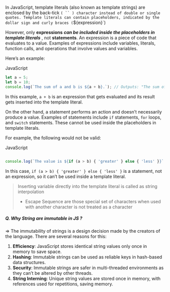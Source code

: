 
In JavaScript, template literals (also known as template strings) are enclosed by the back-tick `( `` ) character instead of double or single quotes. Template literals can contain placeholders, indicated by the dollar sign and curly braces (`${expression}`)

However, only **expressions** _**can be included inside the placeholders in template literals**_ , not **statements**. An expression is a piece of code that evaluates to a value. Examples of expressions include variables, literals, function calls, and operations that involve values and variables.

Here’s an example:

JavaScript

```javascript
let a = 5;
let b = 10;
console.log(`The sum of a and b is ${a + b}.`); // Outputs: "The sum of a and b is 15."
```


In this example, `a + b` is an expression that gets evaluated and its result gets inserted into the template literal.

On the other hand, a statement performs an action and doesn’t necessarily produce a value. Examples of statements include `if` statements, `for` loops, and `switch` statements. These cannot be used inside the placeholders in template literals.

For example, the following would not be valid:

JavaScript

```javascript

console.log(`The value is ${if (a > b) { 'greater' } else { 'less' }}` ); // This will throw an error
```



In this case, `if (a > b) { 'greater' } else { 'less' }` is a statement, not an expression, so it can’t be used inside a template literal.


> Inserting variable directly into the template literal is called as string interpolation
> - Escape Sequence are those special set of characters when used with another character is not treated as a character
> 



##### Q. Why String are immutable in JS ?

=> The immutability of strings is a design decision made by the creators of the language. There are several reasons for this:

1. **Efficiency**: JavaScript stores identical string values only once in memory to save space.
2. **Hashing**: Immutable strings can be used as reliable keys in hash-based data structures.
3. **Security**: Immutable strings are safer in multi-threaded environments as they can’t be altered by other threads.
4. **String Interning**: Unique string values are stored once in memory, with references used for repetitions, saving memory.
